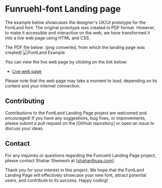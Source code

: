 
# Funruehl-font Landing page

The example below showcases the designer's UX/UI prototype for the FontLand font. The original prototype was created in PDF format. However, to make it accessible and interactive on the web, we have transformed it into a live web page using HTML and CSS.

The PDF file below: (png converted, from which the landing page was created)
![FontLand Example](https://files.catbox.moe/hjmntg.png)

You can view the live web page by clicking on the link below:
- [Live web page](https://dorshemesh.com/funruehl)

Please note that the web page may take a moment to load, depending on its content and your internet connection.

## Contributing

Contributions to the FontLand Landing Page project are welcomed and encouraged! If you have any suggestions, bug fixes, or improvements, please submit a pull request on the [GitHub repository] or open an issue to discuss your ideas.

## Contact

For any inquiries or questions regarding the Funruehl Landing Page project, please contact Shahar Shemesh at [shahar@usa.com].

Thank you for your interest in this project. We hope that the FontLand Landing Page will effectively showcase your new font, attract potential users, and contribute to its success. Happy coding!
